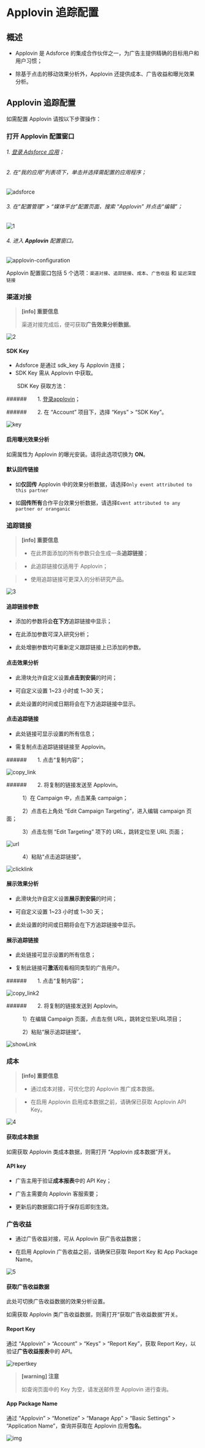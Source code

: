 # Applovin 追踪配置

## 概述

* Applovin 是 Adsforce 的集成合作伙伴之一，为广告主提供精确的目标用户和用户习惯；

* 除基于点击的移动效果分析外，Applovin 还提供成本、广告收益和曝光效果分析。

## Applovin 追踪配置

如需配置 Applovin 请按以下步骤操作：

### 打开 Applovin 配置窗口

###### 1. [登录 Adsforce 应用](<https://demo-portal.adsforce.io/login>)；

###### 2. 在“我的应用”列表项下，单击并选择需配置的应用程序；

   ![adsforce](adsforce.png)

###### 3. 在“配置管理” > “媒体平台”配置页面，搜索 “Applovin” 并点击“编辑”；

![1](1.png) 

###### 4. 进入 **Applovin** 配置窗口。

   ![applovin-configuration](applovin-configuration.png)

 Applovin 配置窗口包括 5 个选项：`渠道对接`、`追踪链接`、`成本`、`广告收益` 和 `延迟深度链接`

### 渠道对接

> **[info] 重要信息**
>
> 渠道对接完成后，便可获取**广告效果分析数据**。

![2](2.png) 

#### SDK Key

-  Adsforce 是通过 sdk_key 与 Applovin 连接；
- SDK Key 需从 Applovin 中获取。

&ensp;&ensp;&ensp;&ensp;SDK Key 获取方法：

######&ensp;&ensp;&ensp;&ensp;1. [登录applovin](https://dash.applovin.com/login)；

######&ensp;&ensp;&ensp;&ensp;2. 在 “Account” 项目下，选择 “Keys” > “SDK Key”。

![key](key.png)

#### 启用曝光效果分析

如需属性为 Applovin 的曝光安装。请将此选项切换为 **ON**。

#### 默认回传链接

* 如**仅回传** Applovin 中的效果分析数据，请选择`Only event attributed to this partner`

* 如**回传所有**合作平台效果分析数据，请选择`Event attributed to any partner or oranganic`

### 追踪链接
> **[info] 重要信息**
>
> * 在此界面添加的所有参数只会生成一条**追踪链接**；

> * 此追踪链接仅适用于 Applovin；

> * 使用追踪链接可更深入的分析研究产品。

![3](3.png)

#### 追踪链接参数

* 添加的参数将会**在下方**追踪链接中显示；

* 在此添加参数可深入研究分析；

* 此处增删参数均可重新定义跟踪链接上已添加的参数。

#### 点击效果分析

* 此滑块允许自定义设置**点击到安装**的时间；

* 可自定义设置 1~23 小时或 1~30 天；

* 此处设置的时间或日期将会在下方追踪链接中显示。

#### 点击追踪链接

* 此处链接可显示设置的所有信息；

* 需复制点击追踪链接链接至 Applovin。

######&ensp;&ensp;&ensp;&ensp;1. 点击“复制内容”；

![copy_link](copy_link.png)

######&ensp;&ensp;&ensp;&ensp;2. 将复制的链接发送至 Applovin。

&ensp;&ensp;&ensp;&ensp;&ensp;&ensp;1）在 Campaign 中，点击某条 campaign；

&ensp;&ensp;&ensp;&ensp;&ensp;&ensp;2）点击右上角处 “Edit Campaign Targeting”，进入编辑 campaign 页面； 

&ensp;&ensp;&ensp;&ensp;&ensp;&ensp;3）点击左侧 “Edit Targeting” 项下的 URL，跳转定位至 URL 页面；

![url](url.png)

&ensp;&ensp;&ensp;&ensp;&ensp;&ensp;4）粘贴“点击追踪链接”。

![clicklink](clicklink.png)

#### 展示效果分析

* 此滑块允许自定义设置**展示到安装**的时间；

* 可自定义设置 1~23 小时或 1~30 天；

* 此处设置的时间或日期将会在下方追踪链接中显示。

#### 展示追踪链接

* 此处链接可显示设置的所有信息；

* 复制此链接可**激活**观看相同类型的广告用户。

######&ensp;&ensp;&ensp;&ensp;1. 点击“复制内容”；

![copy_link2](copy_link2.png)

######&ensp;&ensp;&ensp;&ensp;2. 将复制的链接发送到 Applovin。

&ensp;&ensp;&ensp;&ensp;&ensp;&ensp;1）在编辑 Campaign 页面，点击左侧 URL，跳转定位至URL项目； 

&ensp;&ensp;&ensp;&ensp;&ensp;&ensp;2）粘贴“展示追踪链接”。

![showLink](showLink.png) 

### 成本

> **[info] 重要信息**
>
> * 通过成本对接，可优化您的 Applovin 推广成本数据。

> * 在启用 Applovin 启用成本数据之前，请确保已获取 Applovin API Key。

![4](4.png) 

#### 获取成本数据

如需获取 Applovin 类成本数据，则需打开 “Applovin 成本数据”开关。

#### API key

* 广告主用于验证**成本报表**中的 API Key；

* 广告主需要向 Applovin 客服索要；

* 更新后的数据窗口将于保存后即刻生效。

### 广告收益

* 通过广告收益对接，可从 Applovin 获广告收益数据；

* 在启用 Applovin 广告收益之前，请确保已获取 Report Key 和 App Package Name。

![5](5.png) 

#### 获取广告收益数据

此处可切换广告收益数据的效果分析设置。

如需获取 Applovin 类广告收益数据，则需打开“获取广告收益数据”开关。

#### Report Key

通过 “Applovin” > “Account” > “Keys” > “Report Key”，获取 Report Key，以验证**广告收益报表**中的 API。

![repertkey](repertkey.png)

> **[warning] 注意**
>
> 如查询页面中的 Key 为空，请发送邮件至 Applovin 进行查询。

#### App Package Name

通过 “Applovin” > “Monetize” > “Manage App” > “Basic Settings” > “Application Name”，查询并获取在 Applovin 应用**包名**。

![img](apppackagename.png)

